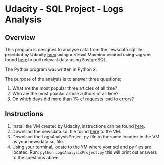 # Udacity - SQL Project - Logs Analysis 

## Overview

This program is designed to analyse data from the newsdata.sql file provided by Udacity [here](http://video.udacity-data.com.s3.amazonaws.com/topher/2016/August/57b5f748_newsdata/newsdata.zip) using a Virtual Machine created using vagrant found [here](https://d17h27t6h515a5.cloudfront.net/topher/2017/August/59822701_fsnd-virtual-machine/fsnd-virtual-machine.zip) to pull relevant data using PostgreSQL.

The Python program was written in Python 2. 

The purpose of the analysis is to answer three questions:
  1. What are the most popular three articles of all time?
  2. Who are the most popular article authors of all time?
  3. On which days did more than 1% of requests lead to errors?

## Instructions

1. Install the VM created by Udacity, instructions can be found [here](https://classroom.udacity.com/nanodegrees/nd004/parts/8d3e23e1-9ab6-47eb-b4f3-d5dc7ef27bf0/modules/bc51d967-cb21-46f4-90ea-caf73439dc59/lessons/5475ecd6-cfdb-4418-85a2-f2583074c08d/concepts/14c72fe3-e3fe-4959-9c4b-467cf5b7c3a0). 
2. Download the newsdata.sql file found [here](http://video.udacity-data.com.s3.amazonaws.com/topher/2016/August/57b5f748_newsdata/newsdata.zip) to the VM.
3. Download the LogsAnalysisProject.py file to the same location in the VM as your newsdata.sql file. 
4. Using your terminal, locate to the VM where your sql and py files are located. Run: `python LogsAnalysisProject.py` this will print out answers to the questions above.
